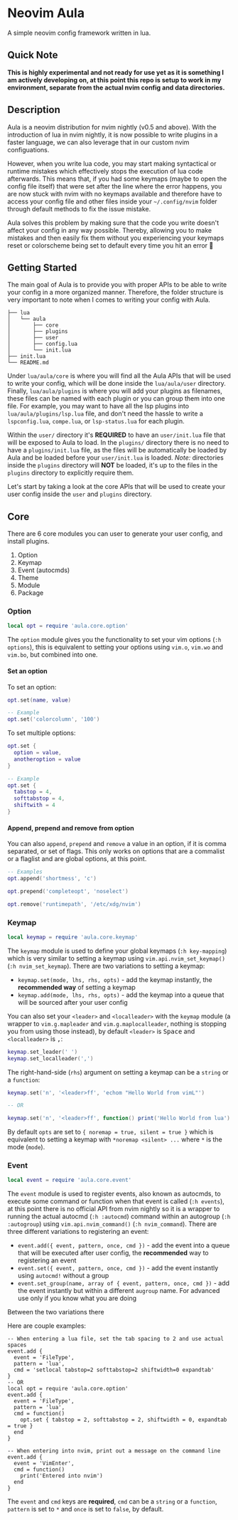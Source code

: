 # Neovim Aula

A simple neovim config framework written in lua.

## Quick Note

**This is highly experimental and not ready for use yet as it is something I am actively developing on, at this point
this repo is setup to work in my environment, separate from the actual nvim config and data directories.**

## Description

Aula is a neovim distribution for nvim nightly (v0.5 and above). With the introduction of lua in nvim nightly,
it is now possible to write plugins in a faster language, we can also leverage that in our custom nvim configuations.

However, when you write lua code, you may start making syntactical or runtime mistakes which effectively stops the
execution of lua code afterwards. This means that, if you had some keymaps (maybe to open the config file itself)
that were set after the line where the error happens, you are now stuck with nvim with no keymaps available and
therefore have to access your config file and other files inside your `~/.config/nvim` folder through default methods
to fix the issue mistake.

Aula solves this problem by making sure that the code you write doesn't affect your config in any way possible.
Thereby, allowing you to make mistakes and then easily fix them without you experiencing your keymaps reset or
colorscheme being set to default every time you hit an error 🙂

## Getting Started

The main goal of Aula is to provide you with proper APIs to be able to write your config in a more organized manner.
Therefore, the folder structure is very important to note when I comes to writing your config with Aula.

```
├── lua
│   └── aula
│       ├── core
│       ├── plugins
│       ├── user
│       ├── config.lua
│       └── init.lua
├── init.lua
└── README.md
```

Under `lua/aula/core` is where you will find all the Aula APIs that will be used to write your config, which will be
done inside the `lua/aula/user` directory. Finally, `lua/aula/plugins` is where you will add your plugins as filenames,
these files can be named with each plugin or you can group them into one file. For example, you may want to have all
the lsp plugins into `lua/aula/plugins/lsp.lua` file, and don't need the hassle to write a `lspconfig.lua`, `compe.lua`,
or `lsp-status.lua` for each plugin.

Within the `user/` directory it's **REQUIRED** to have an `user/init.lua` file that will be exposed to Aula to load.
In the `plugins/` directory there is no need to have a `plugins/init.lua` file, as the files will be automatically be
loaded by Aula and be loaded before your `user/init.lua` is loaded. *Note:* directories inside the `plugins` directory
will **NOT** be loaded, it's up to the files in the `plugins` directory to explicitly require them.

Let's start by taking a look at the core APIs that will be used to create your user config inside the `user` and
`plugins` directory.

## Core

There are 6 core modules you can user to generate your user config, and install plugins.

1. Option
2. Keymap
3. Event (autocmds)
4. Theme
5. Module
6. Package

### Option

```lua
local opt = require 'aula.core.option'
```

The `option` module gives you the functionality to set your vim options (`:h options`), this is equivalent to setting
your options using `vim.o`, `vim.wo` and `vim.bo`, but combined into one.

#### Set an option

To set an option:

```lua
opt.set(name, value)

-- Example
opt.set('colorcolumn', '100')
```

To set multiple options:

```lua
opt.set {
  option = value,
  anotheroption = value
}

-- Example
opt.set {
  tabstop = 4,
  softtabstop = 4,
  shiftwith = 4
}
```

#### Append, prepend and remove from option

You can also `append`, `prepend` and `remove` a value in an option, if it is comma separated, or set of flags. This
only works on options that are a commalist or a flaglist and are global options, at this point.

```lua
-- Examples
opt.append('shortmess', 'c')

opt.prepend('completeopt', 'noselect')

opt.remove('runtimepath', '/etc/xdg/nvim')
```

### Keymap

```lua
local keymap = require 'aula.core.keymap'
```

The `keymap` module is used to define your global keymaps (`:h key-mapping`) which is very similar to setting a keymap
using `vim.api.nvim_set_keymap()` (`:h nvim_set_keymap`). There are two variations to setting a
keymap:

+ `keymap.set(mode, lhs, rhs, opts)` - add the keymap instantly, the **recommended way** of setting a keymap
+ `keymap.add(mode, lhs, rhs, opts)` - add the keymap into a queue that will be sourced after your user config

You can also set your `<leader>` and `<localleader>` with the `keymap` module (a wrapper to `vim.g.mapleader` and
`vim.g.maplocalleader`, nothing is stopping you from using those instead), by default `<leader>` is <kbd>Space</kbd>
and `<localleader>` is <kbd>,</kbd>:

```lua
keymap.set_leader(' ')
keymap.set_localleader(',')
```

The right-hand-side (`rhs`) argument on setting a keymap can be a `string` or a `function`:

```lua
keymap.set('n', '<leader>ff', 'echom "Hello World from vimL"')

-- OR

keymap.set('n', '<leader>ff', function() print('Hello World from lua') end)
```

By default `opts` are set to `{ noremap = true, silent = true }` which is equivalent to setting a keymap with
`*noremap <silent> ...` where `*` is the mode (`mode`).

### Event

```lua
local event = require 'aula.core.event'
```

The `event` module is used to register events, also known as autocmds, to execute some command or function when that
event is called (`:h events`), at this point there is no official API from nvim nightly so it is a wrapper to running
the actual autocmd (`:h :autocmd`) command within an autogroup (`:h :autogroup`) using `vim.api.nvim_command()`
(`:h nvim_command`). There are three different variations to registering an event:

+ `event.add({ event, pattern, once, cmd })` - add the event into a queue that will be executed after user config, the
  **recommended** way to registering an event
+ `event.set({ event, pattern, once, cmd })` - add the event instantly using `autocmd!` without a group
+ `event.set_group(name, array of { event, pattern, once, cmd })` - add the event instantly but within a different
  `augroup` name. For advanced use only if you know what you are doing

Between the two variations there

Here are couple examples:

```
-- When entering a lua file, set the tab spacing to 2 and use actual spaces
event.add {
  event = 'FileType',
  pattern = 'lua',
  cmd = 'setlocal tabstop=2 softtabstop=2 shiftwidth=0 expandtab'
}
-- OR
local opt = require 'aula.core.option'
event.add {
  event = 'FileType',
  pattern = 'lua',
  cmd = function()
    opt.set { tabstop = 2, softtabstop = 2, shiftwidth = 0, expandtab = true }
  end
}

-- When entering into nvim, print out a message on the command line
event.add {
  event = 'VimEnter',
  cmd = function()
    print('Entered into nvim')
  end
}
```

The `event` and `cmd` keys are **required**, `cmd` can be a `string` or a `function`, `pattern` is set to `*` and
`once` is set to `false`, by default.



